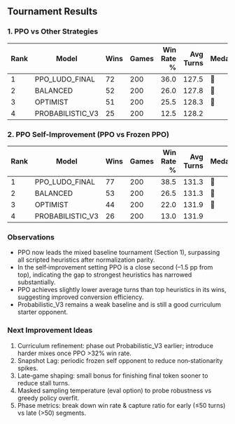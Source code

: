 ## Tournament Results

### 1. PPO vs Other Strategies

| Rank | Model            | Wins | Games | Win Rate % | Avg Turns | Medal |
|------|------------------|------|-------|-----------:|----------:|:------|
| 1    | PPO_LUDO_FINAL   | 72   | 200   | 36.0       | 127.5     | 🥇 |
| 2    | BALANCED         | 52   | 200   | 26.0       | 127.8     | 🥈 |
| 3    | OPTIMIST         | 51   | 200   | 25.5       | 128.3     | 🥉 |
| 4    | PROBABILISTIC_V3 | 25   | 200   | 12.5       | 128.2     |  |

### 2. PPO Self-Improvement (PPO vs Frozen PPO)

| Rank | Model            | Wins | Games | Win Rate % | Avg Turns | Medal |
|------|------------------|------|-------|-----------:|----------:|:------|
| 1    | PPO_LUDO_FINAL   | 77   | 200   | 38.5       | 131.3     | 🥇 |
| 2    | BALANCED         | 53   | 200   | 26.5       | 131.3     | 🥈 |
| 3    | OPTIMIST         | 44   | 200   | 22.0       | 131.9     | 🥉 |
| 4    | PROBABILISTIC_V3 | 26   | 200   | 13.0       | 131.9     |  |

### Observations
* PPO now leads the mixed baseline tournament (Section 1), surpassing all scripted heuristics after normalization parity.
* In the self‑improvement setting PPO is a close second (–1.5 pp from top), indicating the gap to strongest heuristics has narrowed substantially.
* PPO achieves slightly lower average turns than top heuristics in its wins, suggesting improved conversion efficiency.
* Probabilistic_V3 remains a weak baseline and is still a good curriculum starter opponent.

### Next Improvement Ideas
1. Curriculum refinement: phase out Probabilistic_V3 earlier; introduce harder mixes once PPO >32% win rate.
2. Snapshot Lag: periodic frozen self opponent to reduce non‑stationarity spikes.
3. Late‑game shaping: small bonus for finishing final token sooner to reduce stall turns.
4. Masked sampling temperature (eval option) to probe robustness vs greedy policy overfit.
5. Phase metrics: break down win rate & capture ratio for early (≤50 turns) vs late (>50) segments.